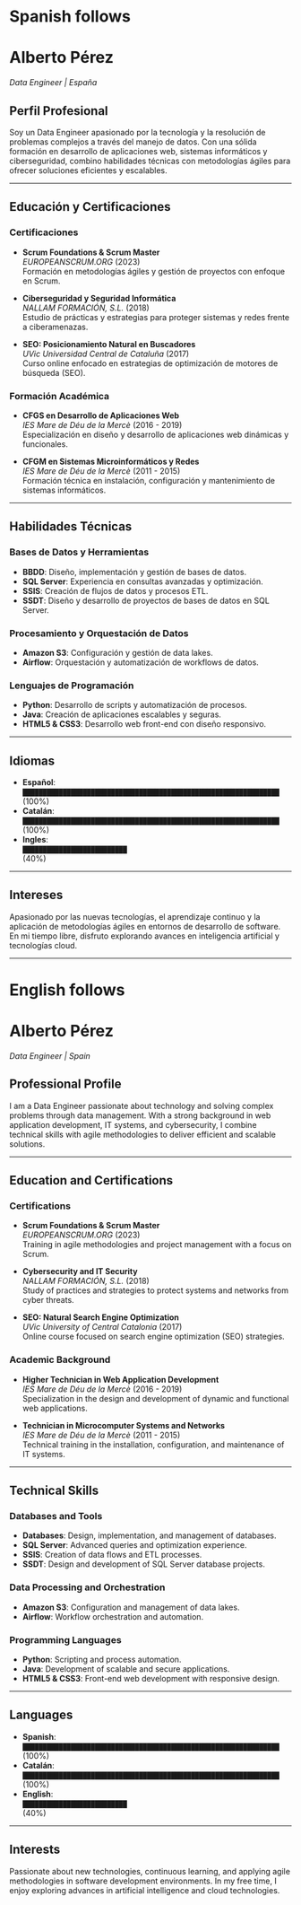 # Spanish follows

# Alberto Pérez  
*Data Engineer | España*  

## Perfil Profesional  
Soy un Data Engineer apasionado por la tecnología y la resolución de problemas complejos a través del manejo de datos. Con una sólida formación en desarrollo de aplicaciones web, sistemas informáticos y ciberseguridad, combino habilidades técnicas con metodologías ágiles para ofrecer soluciones eficientes y escalables.

---

## Educación y Certificaciones  

### Certificaciones  
- **Scrum Foundations & Scrum Master**  
  *EUROPEANSCRUM.ORG* (2023)  
  Formación en metodologías ágiles y gestión de proyectos con enfoque en Scrum.  

- **Ciberseguridad y Seguridad Informática**  
  *NALLAM FORMACIÓN, S.L.* (2018)  
  Estudio de prácticas y estrategias para proteger sistemas y redes frente a ciberamenazas.  

- **SEO: Posicionamiento Natural en Buscadores**  
  *UVic Universidad Central de Cataluña* (2017)  
  Curso online enfocado en estrategias de optimización de motores de búsqueda (SEO).  

### Formación Académica  
- **CFGS en Desarrollo de Aplicaciones Web**  
  *IES Mare de Déu de la Mercè* (2016 - 2019)  
  Especialización en diseño y desarrollo de aplicaciones web dinámicas y funcionales.

- **CFGM en Sistemas Microinformáticos y Redes**  
  *IES Mare de Déu de la Mercè* (2011 - 2015)  
  Formación técnica en instalación, configuración y mantenimiento de sistemas informáticos.

---

## Habilidades Técnicas  

### Bases de Datos y Herramientas  
- **BBDD**: Diseño, implementación y gestión de bases de datos.  
- **SQL Server**: Experiencia en consultas avanzadas y optimización.  
- **SSIS**: Creación de flujos de datos y procesos ETL.  
- **SSDT**: Diseño y desarrollo de proyectos de bases de datos en SQL Server.  

### Procesamiento y Orquestación de Datos  
- **Amazon S3**: Configuración y gestión de data lakes.  
- **Airflow**: Orquestación y automatización de workflows de datos.  

### Lenguajes de Programación  
- **Python**: Desarrollo de scripts y automatización de procesos.  
- **Java**: Creación de aplicaciones escalables y seguras.  
- **HTML5 & CSS3**: Desarrollo web front-end con diseño responsivo.

---

## Idiomas  
- **Español**:  
  `████████████████████████████████████████████████████████████████` (100%)  
- **Catalán**:  
  `████████████████████████████████████████████████████████████████` (100%)
- **Ingles**:  
  `██████████████████████████                                        ` (40%)  

---

## Intereses  
Apasionado por las nuevas tecnologías, el aprendizaje continuo y la aplicación de metodologías ágiles en entornos de desarrollo de software. En mi tiempo libre, disfruto explorando avances en inteligencia artificial y tecnologías cloud.









---
# English follows

# Alberto Pérez  
*Data Engineer | Spain*  

## Professional Profile  
I am a Data Engineer passionate about technology and solving complex problems through data management. With a strong background in web application development, IT systems, and cybersecurity, I combine technical skills with agile methodologies to deliver efficient and scalable solutions.

---

## Education and Certifications  

### Certifications  
- **Scrum Foundations & Scrum Master**  
  *EUROPEANSCRUM.ORG* (2023)  
  Training in agile methodologies and project management with a focus on Scrum.  

- **Cybersecurity and IT Security**  
  *NALLAM FORMACIÓN, S.L.* (2018)  
  Study of practices and strategies to protect systems and networks from cyber threats.  

- **SEO: Natural Search Engine Optimization**  
  *UVic University of Central Catalonia* (2017)  
  Online course focused on search engine optimization (SEO) strategies.  

### Academic Background  
- **Higher Technician in Web Application Development**  
  *IES Mare de Déu de la Mercè* (2016 - 2019)  
  Specialization in the design and development of dynamic and functional web applications.

- **Technician in Microcomputer Systems and Networks**  
  *IES Mare de Déu de la Mercè* (2011 - 2015)  
  Technical training in the installation, configuration, and maintenance of IT systems.

---

## Technical Skills  

### Databases and Tools  
- **Databases**: Design, implementation, and management of databases.  
- **SQL Server**: Advanced queries and optimization experience.  
- **SSIS**: Creation of data flows and ETL processes.  
- **SSDT**: Design and development of SQL Server database projects.  

### Data Processing and Orchestration  
- **Amazon S3**: Configuration and management of data lakes.  
- **Airflow**: Workflow orchestration and automation.  

### Programming Languages  
- **Python**: Scripting and process automation.  
- **Java**: Development of scalable and secure applications.  
- **HTML5 & CSS3**: Front-end web development with responsive design.

---

## Languages  
- **Spanish**:  
  `████████████████████████████████████████████████████████████████` (100%)
- **Catalán**:  
  `████████████████████████████████████████████████████████████████` (100%)
- **English**:  
  `██████████████████████████                                        ` (40%)  

---

## Interests  
Passionate about new technologies, continuous learning, and applying agile methodologies in software development environments. In my free time, I enjoy exploring advances in artificial intelligence and cloud technologies.

